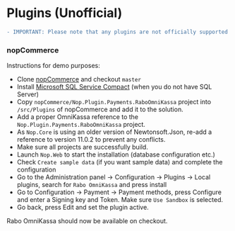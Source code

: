 # Plugins (Unofficial)
```diff
- IMPORTANT: Please note that any plugins are not officially supported and are only there for demonstration purposes
```

### nopCommerce

Instructions for demo purposes:

- Clone [nopCommerce](https://github.com/nopSolutions/nopCommerce) and checkout `master`
- Install [Microsoft SQL Service Compact](https://www.microsoft.com/en-us/download/details.aspx?id=17876) (when you do not have SQL Server)
- Copy `nopCommerce/Nop.Plugin.Payments.RaboOmniKassa` project into `/src/Plugins` of nopCommerce and add it to the solution.
- Add a proper OmniKassa reference to the `Nop.Plugin.Payments.RaboOmniKassa` project.
- As `Nop.Core` is using an older version of Newtonsoft.Json, re-add a reference to version 11.0.2 to prevent any conflicts.
- Make sure all projects are successfully build.
- Launch `Nop.Web` to start the installation (database configuration etc.)
- Check `Create sample data` (if you want sample data) and complete the configuration
- Go to the Administration panel -> Configuration -> Plugins -> Local plugins, search for `Rabo OmniKassa` and press install
- Go to Configuration -> Payment -> Payment methods, press Configure and enter a Signing key and Token. Make sure `Use Sandbox` is selected.
- Go back, press Edit and set the plugin active.

Rabo OmniKassa should now be available on checkout.